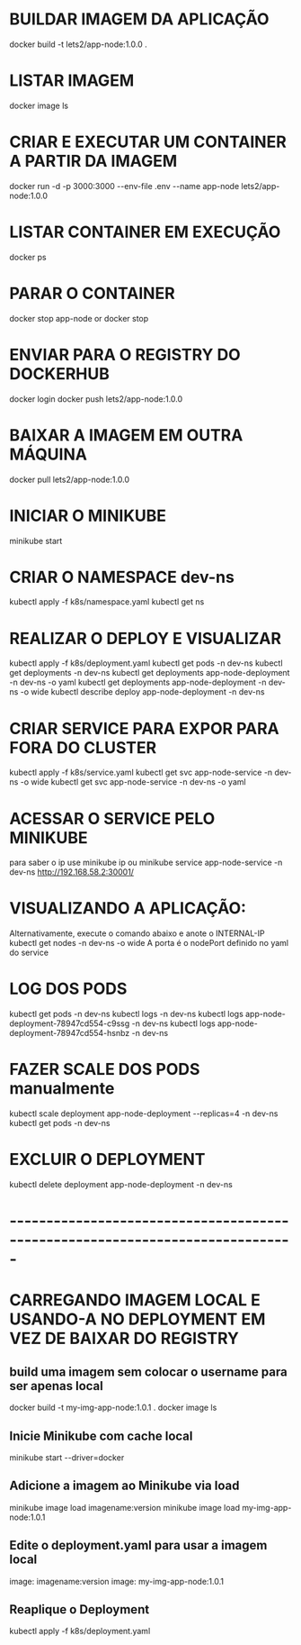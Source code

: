 # BUILDAR IMAGEM DA APLICAÇÃO

docker build -t lets2/app-node:1.0.0 .

# LISTAR IMAGEM

docker image ls

# CRIAR E EXECUTAR UM CONTAINER A PARTIR DA IMAGEM

docker run -d -p 3000:3000 --env-file .env --name app-node lets2/app-node:1.0.0

# LISTAR CONTAINER EM EXECUÇÃO

docker ps

# PARAR O CONTAINER

docker stop app-node
or
docker stop <container-id>

# ENVIAR PARA O REGISTRY DO DOCKERHUB

docker login
docker push lets2/app-node:1.0.0

# BAIXAR A IMAGEM EM OUTRA MÁQUINA

docker pull lets2/app-node:1.0.0

# INICIAR O MINIKUBE

minikube start

# CRIAR O NAMESPACE dev-ns

kubectl apply -f k8s/namespace.yaml
kubectl get ns

# REALIZAR O DEPLOY E VISUALIZAR

kubectl apply -f k8s/deployment.yaml
kubectl get pods -n dev-ns
kubectl get deployments -n dev-ns
kubectl get deployments app-node-deployment -n dev-ns -o yaml
kubectl get deployments app-node-deployment -n dev-ns -o wide
kubectl describe deploy app-node-deployment -n dev-ns

# CRIAR SERVICE PARA EXPOR PARA FORA DO CLUSTER

kubectl apply -f k8s/service.yaml
kubectl get svc app-node-service -n dev-ns -o wide
kubectl get svc app-node-service -n dev-ns -o yaml

# ACESSAR O SERVICE PELO MINIKUBE

para saber o ip use
minikube ip
ou
minikube service app-node-service -n dev-ns
http://192.168.58.2:30001/

# VISUALIZANDO A APLICAÇÃO:

Alternativamente, execute o comando abaixo e anote o INTERNAL-IP
kubectl get nodes -n dev-ns -o wide
A porta é o nodePort definido no yaml do service

# LOG DOS PODS

kubectl get pods -n dev-ns
kubectl logs <pod-name> -n dev-ns
kubectl logs app-node-deployment-78947cd554-c9ssg -n dev-ns
kubectl logs app-node-deployment-78947cd554-hsnbz -n dev-ns

# FAZER SCALE DOS PODS manualmente

kubectl scale deployment app-node-deployment --replicas=4 -n dev-ns
kubectl get pods -n dev-ns

# EXCLUIR O DEPLOYMENT

kubectl delete deployment app-node-deployment -n dev-ns

# -----------------------------------------------------------------------------

# CARREGANDO IMAGEM LOCAL E USANDO-A NO DEPLOYMENT EM VEZ DE BAIXAR DO REGISTRY

## build uma imagem sem colocar o username para ser apenas local

docker build -t my-img-app-node:1.0.1 .
docker image ls

## Inicie Minikube com cache local

minikube start --driver=docker

## Adicione a imagem ao Minikube via load

minikube image load imagename:version
minikube image load my-img-app-node:1.0.1

## Edite o deployment.yaml para usar a imagem local

image: imagename:version
image: my-img-app-node:1.0.1

## Reaplique o Deployment

kubectl apply -f k8s/deployment.yaml
